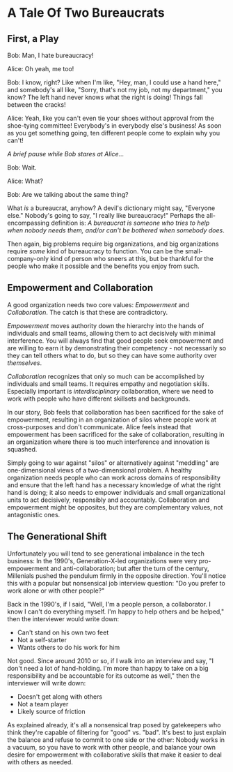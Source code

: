 # A Tale Of Two Bureaucrats

## First, a Play

Bob: Man, I hate bureaucracy!

Alice: Oh yeah, me too!

Bob: I know, right? Like when I'm like, "Hey, man, I could use a hand here," and somebody's all like, "Sorry, that's not my job, not my department," you know? The left hand never knows what the right is doing! Things fall between the cracks!

Alice: Yeah, like you can't even tie your shoes without approval from the shoe-tying committee! Everybody's in everybody else's business! As soon as you get something going, ten different people come to explain why you can't!

*A brief pause while Bob stares at Alice...*

Bob: Wait.

Alice: What?

Bob: Are we talking about the same thing?

What _is_ a bureaucrat, anyhow? A devil's dictionary might say, "Everyone else." Nobody's going to say, "I really like bureaucracy!" Perhaps the all-encompassing definition is: _A bureaucrat is someone who tries to help when nobody needs them, and/or can't be bothered when somebody does_.

Then again, big problems require big organizations, and big organizations require *some* kind of bureaucracy to function. You can be the small-company-only kind of person who sneers at this, but be thankful for the people who make it possible and the benefits you enjoy from such.

## Empowerment and Collaboration

A good organization needs two core values: *Empowerment* and *Collaboration*. The catch is that these are contradictory.

*Empowerment* moves authority down the hierarchy into the hands of individuals and small teams, allowing them to act decisively with minimal interference. You will always find that good people seek empowerment and are willing to earn it by demonstrating their competency - not necessarily so they can tell others what to do, but so they can have some authority over *themselves*.

*Collaboration* recognizes that only so much can be accomplished by individuals and small teams. It requires empathy and negotiation skills. Especially important is *interdisciplinary* collaboration, where we need to work with people who have different skillsets and backgrounds.

In our story, Bob feels that collaboration has been sacrificed for the sake of empowerment, resulting in an organization of silos where people work at cross-purposes and don't communicate. Alice feels instead that empowerment has been sacrificed for the sake of collaboration, resulting in an organization where there is too much interference and innovation is squashed.

Simply going to war against "silos" or alternatively against "meddling" are one-dimensional views of a two-dimensional problem. A healthy organization needs people who can work across domains of responsibility and ensure that the left hand has a necessary knowledge of what the right hand is doing; it also needs to empower individuals and small organizational units to act decisively, responsibly and accountably. Collaboration and empowerment might be opposites, but they are complementary values, not antagonistic ones.

## The Generational Shift

Unfortunately you will tend to see generational imbalance in the tech business: In the 1990's, Generation-X-led organizations were very pro-empowerment and anti-collaboration; but after the turn of the century, Millenials pushed the pendulum firmly in the opposite direction. You'll notice this with a popular but nonsensical job interview question: "Do you prefer to work alone or with other people?"

Back in the 1990's, if I said, "Well, I'm a people person, a collaborator. I know I can't do everything myself. I'm happy to help others and be helped," then the interviewer would write down:

- Can't stand on his own two feet
- Not a self-starter
- Wants others to do his work for him

Not good. Since around 2010 or so, if I walk into an interview and say, "I don't need a lot of hand-holding. I'm more than happy to take on a big responsibility and be accountable for its outcome as well," then the interviewer will write down:

- Doesn't get along with others
- Not a team player
- Likely source of friction

As explained already, it's all a nonsensical trap posed by gatekeepers who think they're capable of filtering for "good" vs. "bad". It's best to just explain the balance and refuse to commit to one side or the other: Nobody works in a vacuum, so you have to work with other people, and balance your own desire for empowerment with collaborative skills that make it easier to deal with others as needed.
